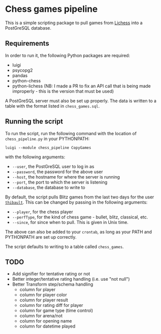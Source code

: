 # Chess games pipeline

This is a simple scripting package to pull games from [Lichess](http://lichess.org) into a PostGreSQL database.

## Requirements

In order to run it, the following Python packages are required:

- luigi
- psycopg2
- pandas
- python-chess
- python-lichess (NB: I made a PR to fix an API call that is being made improperly - this is the version that must be used)

A PostGreSQL server must also be set up properly. The data is written to a table with the format listed in `chess_games.sql`.

## Running the script

To run the script, run the following command with the location of `chess_pipeline.py` in your PYTHONPATH:

`luigi --module chess_pipeline CopyGames`

with the following arguments:

- `--user`, the PostGreSQL user to log in as
- `--password`, the password for the above user
- `--host`, the hostname for where the server is running
- `--port`, the port to which the server is listening
- `--database`, the database to write to

By default, the script pulls Blitz games from the last two days for the user [`thibault`](http://lichess.org/@/thibault). This can be changed by passing in the following arguments:

- `--player`, for the chess player
- `--perfType`, for the kind of chess game - bullet, blitz, classical, etc.
- `--since`, for since when to pull. This is given in Unix time.

The above can also be added to your `crontab`, as long as your PATH and PYTHONPATH are set up correctly.

The script defaults to writing to a table called `chess_games`.

## TODO

- Add signifier for tentative rating or not
- Better integer/tentative rating handling (i.e. use "not null")
- Better Transform step/schema handling
  - column for player
  - column for player color
  - column for player result
  - column for rating diff for player
  - column for game type (time control)
  - column for arena/not
  - column for opening name
  - column for datetime played
